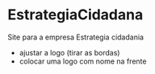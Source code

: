 # EstrategiaCidadana
Site para a empresa Estrategia cidadania 

- ajustar a logo (tirar as bordas)
- colocar uma logo com nome na frente